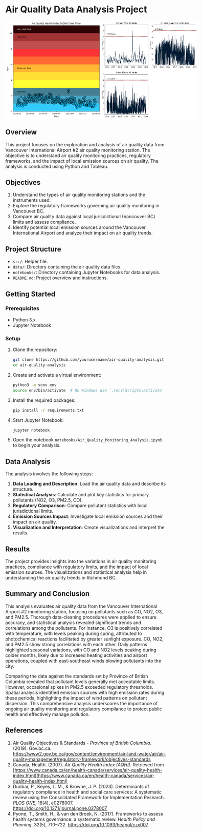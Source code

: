 # Air Quality Data Analysis Project
<div style="display:flex">
<img src="./notebooks/assets/aqhi_chart.png" alt="AQHI" width="300"/>
<img src="./notebooks/assets/comparison_obj.png" alt="poullant-obj" width="300"/>
</div>

## Overview

This project focuses on the exploration and analysis of air quality data from Vancouver International Airport #2 air quality monitoring station. The objective is to understand air quality monitoring practices, regulatory frameworks, and the impact of local emission sources on air quality. The analysis is conducted using Python and Tableau.

## Objectives

1. Understand the types of air quality monitoring stations and the instruments used.
2. Explore the regulatory frameworks governing air quality monitoring in Vancouver BC.
3. Compare air quality data against local jurisdictional (Vancouver BC) limits and assess compliance.
4. Identify potential local emission sources around the Vancouver International Airport and analyze their impact on air quality trends.

## Project Structure

- `src/`: Helper file.
- `data/`: Directory containing the air quality data files.
- `notebooks/`: Directory containing Jupyter Notebooks for data analysis.
- `README.md`: Project overview and instructions.

## Getting Started

### Prerequisites

- Python 3.x
- Jupyter Notebook

### Setup

1. Clone the repository:

   ```bash
   git clone https://github.com/yourusername/air-quality-analysis.git
   cd air-quality-analysis
   ```
2. Create and activate a virtual environment:

   ```bash
   python3 -m venv env
   source env/bin/activate  # On Windows use `.\env\Scripts\activate`
   ```
3. Install the required packages:

   ```bash
   pip install -r requirements.txt
   ```
4. Start Jupyter Notebook:

   ```bash
   jupyter notebook
   ```
5. Open the notebook `notebooks/Air_Quality_Monitoring_Analysis.ipynb` to begin your analysis.

## Data Analysis

The analysis involves the following steps:

1. **Data Loading and Description**: Load the air quality data and describe its structure.
2. **Statistical Analysis**: Calculate and plot key statistics for primary pollutants (NO2, O3, PM2.5, CO).
3. **Regulatory Comparison**: Compare pollutant statistics with local jurisdictional limits.
4. **Emission Sources Impact**: Investigate local emission sources and their impact on air quality.
5. **Visualization and Interpretation**: Create visualizations and interpret the results.

## Results

The project provides insights into the variations in air quality monitoring practices, compliance with regulatory limits, and the impact of local emission sources. The visualizations and statistical analysis help in understanding the air quality trends in Richmond BC.

## Summary and Conclusion

This analysis evaluates air quality data from the Vancouver International Airport #2 monitoring station, focusing on pollutants such as CO, NO2, O3, and PM2.5. Thorough data-cleaning procedures were applied to ensure accuracy, and statistical analysis revealed significant trends and correlations among the pollutants. For instance, O3 is positively correlated with temperature, with levels peaking during spring, attributed to photochemical reactions facilitated by greater sunlight exposure. CO, NO2, and PM2.5 show strong correlations with each other. Daily patterns highlighted seasonal variations, with CO and NO2 levels peaking during colder months, likely due to increased heating activities and airport operations, coupled with east-southeast winds blowing pollutants into the city.

Comparing the data against the standards set by Province of British Columbia revealed that pollutant levels generally met acceptable limits. However, occasional spikes in PM2.5 exceeded regulatory thresholds. Spatial analysis identified emission sources with high emission rates during these periods, highlighting the impact of wind patterns on pollutant dispersion. This comprehensive analysis underscores the importance of ongoing air quality monitoring and regulatory compliance to protect public health and effectively manage pollution.

## References

1. Air Quality Objectives & Standards - *Province of British Columbia*. (2019). Gov.bc.ca. https://www2.gov.bc.ca/gov/content/environment/air-land-water/air/air-quality-management/regulatory-framework/objectives-standards
2. Canada, Health. (2007). *Air Quality Health Index (AQHI)*. Retrieved from [https://www.canada.ca/en/health-canada/services/air-quality-health-index.html](https://www.canada.ca/en/health-canada/services/air-quality-health-index.html)
3. Dunbar, P., Keyes, L. M., & Browne, J. P. (2023). Determinants of regulatory compliance in health and social care services: A systematic review using the Consolidated Framework for Implementation Research. *PLOS ONE*, 18(4), e0278007. https://doi.org/10.1371/journal.pone.0278007
4. Pyone, T., Smith, H., & van den Broek, N. (2017). Frameworks to assess health systems governance: a systematic review. *Health Policy and Planning*, 32(5), 710–722. https://doi.org/10.1093/heapol/czx007
